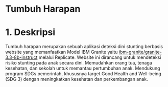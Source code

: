 # Tumbuh Harapan



# 1. Deskripsi
Tumbuh harapan merupakan sebuah aplikasi deteksi dini stunting berbasis website yang memanfaatkan Model IBM Granite yaitu  [ibm-granite/granite-3.3-8b-instruct](https://replicate.com/ibm-granite/granite-3.3-8b-instruct) melalui Replicate. Website ini dirancang untuk mendeteksi risiko stunting pada anak secara dini. Memudahkan orang tua, tenaga kesehatan, dan sekolah untuk memantau pertumbuhan anak. Mendukung program SDGs pemerintah, khususnya target Good Health and Well-being (SDG 3) dengan meningkatkan kesehatan dan perkembangan anak.

